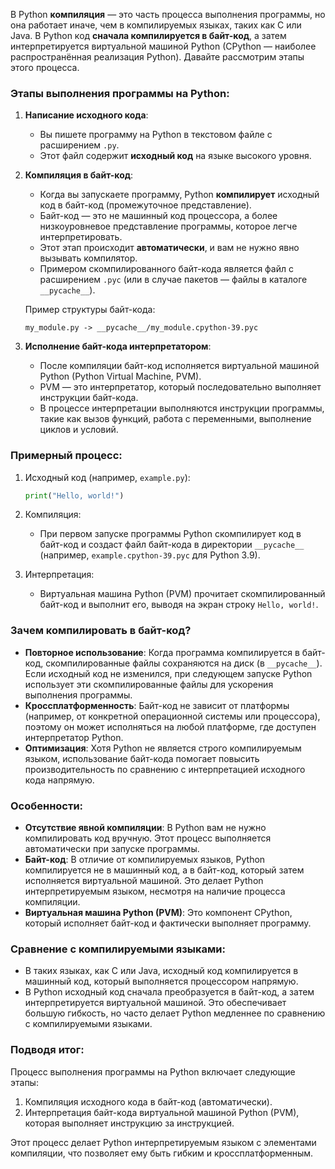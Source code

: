 В Python **компиляция** — это часть процесса выполнения программы, но она работает иначе, чем в компилируемых языках, таких как C или Java. В Python код **сначала компилируется в байт-код**, а затем интерпретируется виртуальной машиной Python (CPython — наиболее распространённая реализация Python). Давайте рассмотрим этапы этого процесса.

### Этапы выполнения программы на Python:

1. **Написание исходного кода**:
   - Вы пишете программу на Python в текстовом файле с расширением `.py`.
   - Этот файл содержит **исходный код** на языке высокого уровня.

2. **Компиляция в байт-код**:
   - Когда вы запускаете программу, Python **компилирует** исходный код в байт-код (промежуточное представление).
   - Байт-код — это не машинный код процессора, а более низкоуровневое представление программы, которое легче интерпретировать.
   - Этот этап происходит **автоматически**, и вам не нужно явно вызывать компилятор.
   - Примером скомпилированного байт-кода является файл с расширением `.pyc` (или в случае пакетов — файлы в каталоге `__pycache__`).

   Пример структуры байт-кода:
   ```
   my_module.py -> __pycache__/my_module.cpython-39.pyc
   ```

3. **Исполнение байт-кода интерпретатором**:
   - После компиляции байт-код исполняется виртуальной машиной Python (Python Virtual Machine, PVM).
   - PVM — это интерпретатор, который последовательно выполняет инструкции байт-кода.
   - В процессе интерпретации выполняются инструкции программы, такие как вызов функций, работа с переменными, выполнение циклов и условий.

### Примерный процесс:

1. Исходный код (например, `example.py`):
   ```python
   print("Hello, world!")
   ```

2. Компиляция:
   - При первом запуске программы Python скомпилирует код в байт-код и создаст файл байт-кода в директории `__pycache__` (например, `example.cpython-39.pyc` для Python 3.9).

3. Интерпретация:
   - Виртуальная машина Python (PVM) прочитает скомпилированный байт-код и выполнит его, выводя на экран строку `Hello, world!`.

### Зачем компилировать в байт-код?

- **Повторное использование**: Когда программа компилируется в байт-код, скомпилированные файлы сохраняются на диск (в `__pycache__`). Если исходный код не изменился, при следующем запуске Python использует эти скомпилированные файлы для ускорения выполнения программы.
- **Кроссплатформенность**: Байт-код не зависит от платформы (например, от конкретной операционной системы или процессора), поэтому он может исполняться на любой платформе, где доступен интерпретатор Python.
- **Оптимизация**: Хотя Python не является строго компилируемым языком, использование байт-кода помогает повысить производительность по сравнению с интерпретацией исходного кода напрямую.

### Особенности:

- **Отсутствие явной компиляции**: В Python вам не нужно компилировать код вручную. Этот процесс выполняется автоматически при запуске программы.
- **Байт-код**: В отличие от компилируемых языков, Python компилируется не в машинный код, а в байт-код, который затем исполняется виртуальной машиной. Это делает Python интерпретируемым языком, несмотря на наличие процесса компиляции.
- **Виртуальная машина Python (PVM)**: Это компонент CPython, который исполняет байт-код и фактически выполняет программу.

### Сравнение с компилируемыми языками:

- В таких языках, как C или Java, исходный код компилируется в машинный код, который выполняется процессором напрямую.
- В Python исходный код сначала преобразуется в байт-код, а затем интерпретируется виртуальной машиной. Это обеспечивает большую гибкость, но часто делает Python медленнее по сравнению с компилируемыми языками.

### Подводя итог:
Процесс выполнения программы на Python включает следующие этапы:
1. Компиляция исходного кода в байт-код (автоматически).
2. Интерпретация байт-кода виртуальной машиной Python (PVM), которая выполняет инструкцию за инструкцией.

Этот процесс делает Python интерпретируемым языком с элементами компиляции, что позволяет ему быть гибким и кроссплатформенным.
